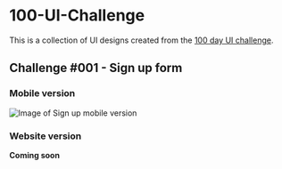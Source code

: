 # 100-UI-Challenge
This is a collection of UI designs created from the [100 day UI challenge](http://www.dailyui.co/).

## Challenge #001 - Sign up form

### Mobile version
![Image of Sign up mobile version](https://github.com/Dayan-Zhanchi/100-UI-Challenge/blob/master/%23001%20-%20Sign%20up/Sign%20up%20-%20mobile%20version.png)

### Website version
**Coming soon**
